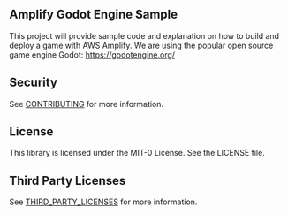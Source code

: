 ## Amplify Godot Engine Sample

This project will provide sample code and explanation on how to build and deploy a game with AWS Amplify.
We are using the popular open source game engine Godot: https://godotengine.org/

## Security

See [CONTRIBUTING](CONTRIBUTING.md#security-issue-notifications) for more information.

## License

This library is licensed under the MIT-0 License. See the LICENSE file.

## Third Party Licenses

See [THIRD_PARTY_LICENSES](THIRD_PARTY_LICENSES) for more information.